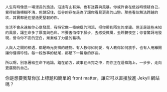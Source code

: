```jekyll
人生有時像是一場漫長的旅途，沿途有山有海，也有迷霧與風暴。你或許會在低谷時懷疑自己，覺得前路模糊不清，但請記住，低谷的存在是為了讓你看見更高的山巒。那些看似無法跨越的坎，其實都是在塑造更堅韌的你。  

生活不會永遠按你心意發展，有時它像一條蜿蜒的河流，把你帶到陌生的岸邊。但正是這些未知的風景，讓生命多了厚度與色彩。不要害怕停下腳步，去感受微風，去聆聽夜空；你會驚訝地發現，曾令你不安的空白，漸漸成了力量的蓄積。  

人與人之間的相遇，都是時光安排的禮物。有人教你如何愛，有人教你如何放手，也有人用離開讓你懂得珍惜。每一段故事的結尾，都是下一篇章的序曲。  

所以啊，別急著給生命下結論。路在前方，故事在未完之中，而你正在這條路上，一步步，走向更廣闊的自己。
```  

你是想要我幫你加上標題和簡單的 front matter，讓它可以直接放進 Jekyll 網站嗎？
